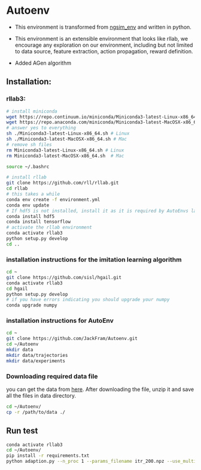 # Autoenv

- This environment is transformed from [ngsim_env](https://github.com/sisl/ngsim_env) and written in python.

- This environment is an extensible environment that looks like rllab, we encourage any exploration on our environment, including but not limited to 
data source, feature extraction, action propagation, reward definition.

- Added AGen algorithm

## Installation:
### rllab3:
```bash
# install miniconda
wget https://repo.continuum.io/miniconda/Miniconda3-latest-Linux-x86_64.sh # Linux
wget https://repo.anaconda.com/miniconda/Miniconda3-latest-MacOSX-x86_64.sh # Mac
# answer yes to everything
sh ./Miniconda3-latest-Linux-x86_64.sh # Linux
sh ./Miniconda3-latest-MacOSX-x86_64.sh # Mac
# remove sh files
rm Miniconda3-latest-Linux-x86_64.sh # Linux
rm Miniconda3-latest-MacOSX-x86_64.sh  # Mac

source ~/.bashrc

# install rllab
git clone https://github.com/rll/rllab.git
cd rllab
# this takes a while
conda env create -f environment.yml
conda env update
# If hdf5 is not installed, install it as it is required by AutoEnvs later in the process
conda install hdf5
conda install tensorflow
# activate the rllab environment
conda activate rllab3
python setup.py develop
cd ..
```

### installation instructions for the imitation learning algorithm
```bash
cd ~
git clone https://github.com/sisl/hgail.git
conda activate rllab3
cd hgail
python setup.py develop
# if you have errors indicating you should upgrade your numpy
conda upgrade numpy


```
### installation instructions for AutoEnv
```bash
cd ~
git clone https://github.com/JackFram/Autoenv.git
cd ~/Autoenv
mkdir data
mkdir data/trajectories
mkdir data/experiments

```


### Downloading required data file

you can get the data from [here](https://drive.google.com/file/d/1nAj563dl4bETWfDqPZqTwriYqQ7BkLWR/view?usp=sharing).
After downloading the file, unzip it and save all the files in data directory.

```bash
cd ~/Autoenv/
cp -r /path/to/data ./
```


## Run test
```bash
conda activate rllab3
cd ~/Autoenv/
pip install -r requirements.txt
python adaption.py --n_proc 1 --params_filename itr_200.npz --use_multiagent False --n_envs 1 --adapt_steps 1

```





